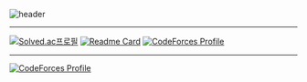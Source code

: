 ![header](https://capsule-render.vercel.app/api?type=rounded&color=auto&height=300&section=header&text=hello,%20world&fontSize=90)

<hr>

[![Solved.ac프로필](http://mazassumnida.wtf/api/v2/generate_badge?boj=hoxymola)](https://solved.ac/hoxymola)
[![Readme Card](https://github-readme-stats.vercel.app/api/pin/?username=HOXYMOLA&repo=Cheat-Sheet)](https://github.com/HOXYMOLA/Cheat-Sheet)
[![CodeForces Profile](https://cf.leed.at?id=ho_oxymola)](https://codeforces.com/profile/ho_oxydmola)

<hr>

[![CodeForces Profile](https://cf.leed.at?id=hoxym01a)](https://codeforces.com/profile/hoxym01a)



